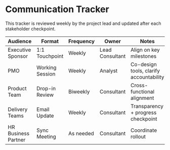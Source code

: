 # Communication Tracker

This tracker is reviewed weekly by the project lead and updated after each stakeholder checkpoint.

| Audience           | Format          | Frequency | Owner           | Notes                                 |
|-------------------|-----------------|-----------|------------------|---------------------------------------|
| Executive Sponsor | 1:1 Touchpoint  | Weekly    | Lead Consultant | Align on key milestones               |
| PMO               | Working Session | Weekly    | Analyst         | Co-design tools, clarify accountability |
| Product Team      | Drop-in Review  | Biweekly  | Consultant      | Cross-functional alignment            |
| Delivery Teams    | Email Update    | Weekly    | Consultant      | Transparency + progress checkpoint    |
| HR Business Partner| Sync Meeting   | As needed | Consultant      | Coordinate rollout                    |
